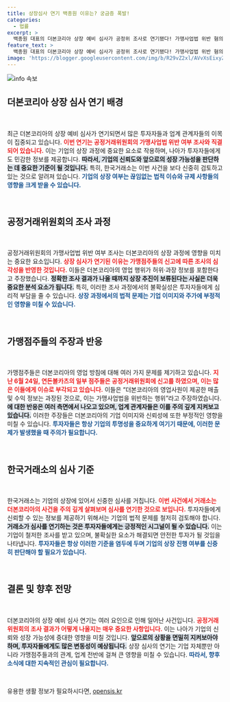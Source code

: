 ```yaml
---
title: 상장심사 연기 백종원 이유는? 궁금증 폭발!
categories:
  - 법률
excerpt: >
  백종원 대표의 더본코리아 상장 예비 심사가 공정위 조사로 연기됐다! 가맹사업법 위반 혐의가 불거진 현재, 거래소는 신중한 판단을 내리고 있다. 더본코리아의 향후 행보에 귀추가 주목된다.
feature_text: >
  백종원 대표의 더본코리아 상장 예비 심사가 공정위 조사로 연기됐다! 가맹사업법 위반 혐의가 불거진 현재, 거래소는 신중한 판단을 내리고 있다. 더본코리아의 향후 행보에 귀추가 주목된다.
image: 'https://blogger.googleusercontent.com/img/b/R29vZ2xl/AVvXsEixyZcFfHzMRdzZMjFBmAUKJYCLCGyLL1o632UiGVXcaFdKo_bkvkuCioo0uUKlGfBVcT3P84aROyZIXSBEx3Aw5nCQ3pTgDom1WDC4m8eifvWiAmWEEVb4x6G_l8C0QH225ldMjyaFvpxGEBGNO37VmDTDMHGhJPq73UglMfDca1-0aw/s1600/blogspot.png'
---
```


<p><img src="https://blogger.googleusercontent.com/img/b/R29vZ2xl/AVvXsEixyZcFfHzMRdzZMjFBmAUKJYCLCGyLL1o632UiGVXcaFdKo_bkvkuCioo0uUKlGfBVcT3P84aROyZIXSBEx3Aw5nCQ3pTgDom1WDC4m8eifvWiAmWEEVb4x6G_l8C0QH225ldMjyaFvpxGEBGNO37VmDTDMHGhJPq73UglMfDca1-0aw/s1600/blogspot.png" alt="info 속보" /></p>

<h2 data-ke-size="size26">더본코리아 상장 심사 연기 배경</h2>

<p data-ke-size="size16">&nbsp;</p>

<p>최근 더본코리아의 상장 예비 심사가 연기되면서 많은 투자자들과 업계 관계자들의 이목이 집중되고 있습니다. <b><span style="color: #ee2323;">이번 연기는 공정거래위원회의 가맹사업법 위반 여부 조사와 직결되어 있습니다.</span></b> 이는 기업의 상장 과정에 중요한 요소로 작용하며, 나아가 투자자들에게도 민감한 정보를 제공합니다. <b><span style="background-color: #21538527;">따라서, 기업의 신뢰도와 앞으로의 성장 가능성을 판단하는 데 중요한 기준이 될 것입니다.</span></b> 특히, 한국거래소는 이번 사건을 보다 신중히 검토하고 있는 것으로 알려져 있습니다. <b><span style="color: #1a5490;">기업의 상장 여부는 끊임없는 법적 이슈와 규제 사항들의 영향을 크게 받을 수 있습니다.</span></b></p>

<p data-ke-size="size16">&nbsp;</p>

<h2 data-ke-size="size26">공정거래위원회의 조사 과정</h2>

<p data-ke-size="size16">&nbsp;</p>

<p>공정거래위원회의 가맹사업법 위반 여부 조사는 더본코리아의 상장 과정에 영향을 미치는 중요한 요소입니다. <b><span style="color: #ee2323;">상장 심사가 연기된 이유는 가맹점주들의 신고에 따른 조사의 심각성을 반영한 것입니다.</span></b> 이들은 더본코리아의 영업 행위가 허위·과장 정보를 포함한다고 주장했습니다. <b><span style="background-color: #21538527;">정확한 조사 결과가 나올 때까지 상장 추진이 보류된다는 사실은 더욱 중요한 분석 요소가 됩니다.</span></b> 특히, 이러한 조사 과정에서의 불확실성은 투자자들에게 심리적 부담을 줄 수 있습니다. <b><span style="color: #1a5490;">상장 과정에서의 법적 문제는 기업 이미지와 주가에 부정적인 영향을 미칠 수 있습니다.</span></b></p>

<p data-ke-size="size16">&nbsp;</p>

<h2 data-ke-size="size26">가맹점주들의 주장과 반응</h2>

<p data-ke-size="size16">&nbsp;</p>

<p>가맹점주들은 더본코리아의 영업 방침에 대해 여러 가지 문제를 제기하고 있습니다. <b><span style="color: #ee2323;">지난 6월 24일, 연돈볼카츠의 일부 점주들은 공정거래위원회에 신고를 하였으며, 이는 많은 이들에게 이슈로 부각되고 있습니다.</span></b> 이들은 “더본코리아의 영업사원이 제공한 매출 및 수익 정보는 과장된 것으로, 이는 가맹사업법을 위반하는 행위”라고 주장하였습니다. <b><span style="background-color: #21538527;">에 대한 반응은 여러 측면에서 나오고 있으며, 업계 관계자들은 이를 주의 깊게 지켜보고 있습니다.</span></b> 이러한 주장들은 더본코리아의 기업 이미지와 신뢰성에 또한 부정적인 영향을 미칠 수 있습니다. <b><span style="color: #1a5490;">투자자들은 항상 기업의 투명성을 중요하게 여기기 때문에, 이러한 문제가 발생했을 때 주의가 필요합니다.</span></b></p>

<p data-ke-size="size16">&nbsp;</p>

<h2 data-ke-size="size26">한국거래소의 심사 기준</h2>

<p data-ke-size="size16">&nbsp;</p>

<p>한국거래소는 기업의 상장에 있어서 신중한 심사를 거칩니다. <b><span style="color: #ee2323;">이번 사건에서 거래소는 더본코리아의 사건을 주의 깊게 살펴보며 심사를 연기한 것으로 보입니다.</span></b> 투자자들에게 신뢰할 수 있는 정보를 제공하기 위해서는 기업의 법적 문제를 철저히 검토해야 합니다. <b><span style="background-color: #21538527;">거래소가 심사를 연기하는 것은 투자자들에게는 긍정적인 시그널이 될 수 있습니다.</span></b> 이는 기업이 철저한 조사를 받고 있으며, 불확실한 요소가 해결되면 안전한 투자가 될 것임을 나타냅니다. <b><span style="color: #1a5490;">투자자들은 항상 이러한 기준을 염두에 두며 기업의 상장 진행 여부를 신중히 판단해야 할 필요가 있습니다.</span></b></p>

<p data-ke-size="size16">&nbsp;</p>

<h2 data-ke-size="size26">결론 및 향후 전망</h2>

<p data-ke-size="size16">&nbsp;</p>

<p>더본코리아의 상장 예비 심사 연기는 여러 요인으로 인해 일어난 사건입니다. <b><span style="color: #ee2323;">공정거래위원회의 조사 결과가 어떻게 나올지는 매우 중요한 사항입니다.</span></b> 이는 나아가 기업의 신뢰와 성장 가능성에 중대한 영향을 미칠 것입니다. <b><span style="background-color: #21538527;">앞으로의 상황을 면밀히 지켜보아야 하며, 투자자들에게도 많은 변동성이 예상됩니다.</span></b> 상장 심사의 연기는 기업 자체뿐만 아니라 가맹점주들과의 관계, 업계 전반에 걸쳐 큰 영향을 미칠 수 있습니다. <b><span style="color: #1a5490;">따라서, 향후 소식에 대한 지속적인 관심이 필요합니다.</span></b></p>

<p data-ke-size="size16">&nbsp;</p>
유용한 생활 정보가 필요하시다면, <a href="https://opensis.kr" rel="dofollow">opensis.kr</a>


